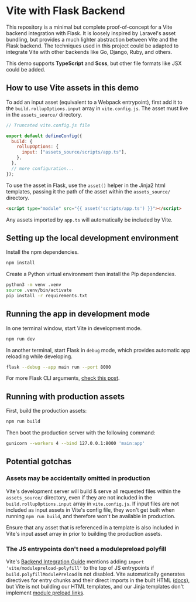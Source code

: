 # Vite with Flask Backend

This repository is a minimal but complete proof-of-concept for a Vite backend integration with Flask. It is loosely inspired by Laravel's asset bundling, but provides a much lighter abstraction between Vite and the Flask backend. The techniques used in this project could be adapted to integrate Vite with other backends like Go, Django, Ruby, and others.

This demo supports **TypeScript** and **Scss**, but other file formats like JSX could be added.

## How to use Vite assets in this demo

To add an input asset (equivalent to a Webpack entrypoint), first add it to the `build.rollupOptions.input` array in `vite.config.js`. The asset must live in the `assets_source/` directory.

```js
// Truncated vite.config.js file

export default defineConfig({
  build: {
    rollupOptions: {
      input: ["assets_source/scripts/app.ts"],
    },
  },
  // more configuration...
});
```

To use the asset in Flask, use the `asset()` helper in the Jinja2 html templates, passing it the path of the asset within the `assets_source/` directory.

```html
<script type="module" src="{{ asset('scripts/app.ts') }}"></script>
```

Any assets imported by `app.ts` will automatically be included by Vite.

## Setting up the local development environment

Install the npm dependencies.

```sh
npm install
```

Create a Python virtual environment then install the Pip dependencies.

```sh
python3 -m venv .venv
source .venv/bin/activate
pip install -r requirements.txt
```

## Running the app in development mode

In one terminal window, start Vite in development mode.

```sh
npm run dev
```

In another terminal, start Flask in `debug` mode, which provides automatic app reloading while developing.

```sh
flask --debug --app main run --port 8000
```

For more Flask CLI arguments, [check this post](https://geekpython.medium.com/how-to-run-flask-app-from-the-command-line-in-windows-4b9865059a9c).

## Running with production assets

First, build the production assets:

```sh
npm run build
```

Then boot the production server with the following command:

```sh
gunicorn --workers 4 --bind 127.0.0.1:8000 'main:app'
```

## Potential gotchas

### Assets may be accidentally omitted in production

Vite's development server will build & serve all requested files within the `assets_source/` directory, even if they are not included in the `build.rollupOptions.input` array in `vite.config.js`. If input files are not included as input assets in Vite's config file, they won't get built when running `npm run build`, and therefore won't be available in production.

Ensure that any asset that is referenced in a template is also included in Vite's input asset array in prior to building the production assets.

### The JS entrypoints don't need a modulepreload polyfill

Vite's [Backend Integration Guide](https://vitejs.dev/guide/backend-integration.html) mentions adding `import 'vite/modulepreload-polyfill'` to the top of JS entrypoints if `build.polyfillModulePreload` is not disabled. Vite automatically generates <link rel="modulepreload"> directives for entry chunks and their direct imports in the built HTML ([docs](https://vitejs.dev/guide/features.html)), but Vite is not building our HTML templates, and our Jinja templates don't implement [module preload links](https://developer.mozilla.org/en-US/docs/Web/HTML/Attributes/rel/modulepreload).
